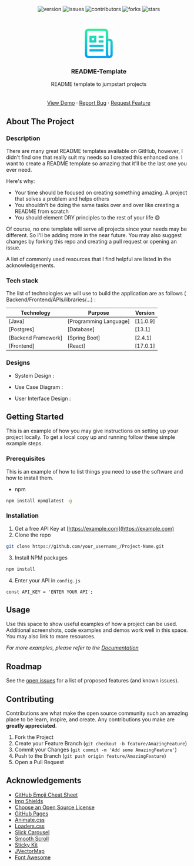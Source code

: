 

<!-- PROJECT SHIELDS -->
<!--
*** I'm using markdown "reference style" links for readability.
*** Reference links are enclosed in brackets [ ] instead of parentheses ( ).
*** See the bottom of this document for the declaration of the reference variables
*** for contributors-url, forks-url, etc. This is an optional, concise syntax you may use.
*** https://www.markdownguide.org/basic-syntax/#reference-style-links
-->
<div align ="center">

![version](https://img.shields.io/badge/version-0.0.1-blue)
![issues](https://img.shields.io/github/issues/Mehdi-RZ/my-repo-template)
![contributors](https://img.shields.io/github/contributors/Mehdi-RZ/my-repo-template)
![forks](https://img.shields.io/github/forks/Mehdi-RZ/my-repo-template)
![stars](https://img.shields.io/github/stars/Mehdi-RZ/my-repo-template)


</div>
<!-- PROJECT LOGO -->
<br />
<p align="center">
  <a href="https://github.com/Mehdi-RZ/my-repo-template/blob/main/README.md">
    <img src="img/logo.png" alt="Logo" width="80" height="80">
  </a>

  <h3 align="center">README-Template</h3>

  <p align="center">
    README template to jumpstart projects
    <br />
    <br />
    <br />
    <a href="https://github.com/Mehdi-RZ/my-repo-template/blob/main/README.md">View Demo</a>
    ·
    <a href="https://github.com/Mehdi-RZ/my-repo-template/issues">Report Bug</a>
    ·
    <a href="https://github.com/Mehdi-RZ/my-repo-template/issues">Request Feature</a>
  </p>
</p>

<!-- ABOUT THE PROJECT -->
## About The Project

### Description

There are many great README templates available on GitHub, however, I didn't find one that really suit my needs so I created this enhanced one. I want to create a README template so amazing that it'll be the last one you ever need.

Here's why:
* Your time should be focused on creating something amazing. A project that solves a problem and helps others
* You shouldn't be doing the same tasks over and over like creating a README from scratch
* You should element DRY principles to the rest of your life :smile:

Of course, no one template will serve all projects since your needs may be different. So I'll be adding more in the near future. You may also suggest changes by forking this repo and creating a pull request or opening an issue.

A list of commonly used resources that I find helpful are listed in the acknowledgements.

### Tech stack
The list of technologies we will use to build the application are as follows ( Backend/Frontend/APIs/libraries/...) :

| Technology          | Purpose                | Version  |
| ------------------- | ---------------------- | -------- |
| [Java]              | [Programming Language] | [11.0.9] |
| [Postgres]          | [Database]             | [13.1]   |
| [Backend Framework] | [Spring Boot]          | [2.4.1]  |
| [Frontend]          | [React]                | [17.0.1] |

### Designs

* System Design :

* Use Case Diagram :

* User Interface Design :


<!-- GETTING STARTED -->
## Getting Started

This is an example of how you may give instructions on setting up your project locally.
To get a local copy up and running follow these simple example steps.

### Prerequisites

This is an example of how to list things you need to use the software and how to install them.
* npm
```sh
npm install npm@latest -g
```

### Installation

1. Get a free API Key at [https://example.com](https://example.com)
2. Clone the repo
```sh
git clone https://github.com/your_username_/Project-Name.git
```
3. Install NPM packages
```sh
npm install
```
4. Enter your API in `config.js`
```JS
const API_KEY = 'ENTER YOUR API';
```



<!-- USAGE EXAMPLES -->
## Usage

Use this space to show useful examples of how a project can be used. Additional screenshots, code examples and demos work well in this space. You may also link to more resources.

_For more examples, please refer to the [Documentation](https://example.com)_



<!-- ROADMAP -->
## Roadmap

See the [open issues](https://github.com/othneildrew/Best-README-Template/issues) for a list of proposed features (and known issues).



<!-- CONTRIBUTING -->
## Contributing

Contributions are what make the open source community such an amazing place to be learn, inspire, and create. Any contributions you make are **greatly appreciated**.

1. Fork the Project
2. Create your Feature Branch (`git checkout -b feature/AmazingFeature`)
3. Commit your Changes (`git commit -m 'Add some AmazingFeature'`)
4. Push to the Branch (`git push origin feature/AmazingFeature`)
5. Open a Pull Request

<!-- ACKNOWLEDGEMENTS -->
## Acknowledgements

* [GitHub Emoji Cheat Sheet](https://www.webpagefx.com/tools/emoji-cheat-sheet)
* [Img Shields](https://shields.io)
* [Choose an Open Source License](https://choosealicense.com)
* [GitHub Pages](https://pages.github.com)
* [Animate.css](https://daneden.github.io/animate.css)
* [Loaders.css](https://connoratherton.com/loaders)
* [Slick Carousel](https://kenwheeler.github.io/slick)
* [Smooth Scroll](https://github.com/cferdinandi/smooth-scroll)
* [Sticky Kit](http://leafo.net/sticky-kit)
* [JVectorMap](http://jvectormap.com)
* [Font Awesome](https://fontawesome.com)
